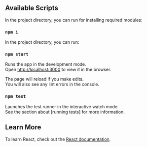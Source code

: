 
## Available Scripts
In the project directory, you can run for installing required modules:

### `npm i`

In the project directory, you can run:

### `npm start`

Runs the app in the development mode.<br>
Open [http://localhost:3000](http://localhost:3000) to view it in the browser.

The page will reload if you make edits.<br>
You will also see any lint errors in the console.

### `npm test`

Launches the test runner in the interactive watch mode.<br>
See the section about [running tests] for more information.

## Learn More

To learn React, check out the [React documentation](https://reactjs.org/).

